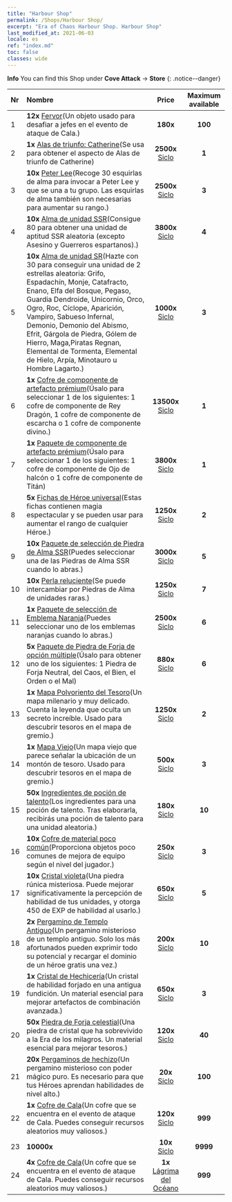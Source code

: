 ```yaml
---
title: "Harbour Shop"
permalink: /Shops/Harbour Shop/
excerpt: "Era of Chaos Harbour Shop. Harbour Shop"
last_modified_at: 2021-06-03
locale: es
ref: "index.md"
toc: false
classes: wide
---
```


**Info** You can find this Shop under **Cove Attack** -> **Store** 
{: .notice--danger}

  |  Nr  |      Nombre      |         Price        |   Maximum available      |
  |:-----|:---------------|:--------------------:|:------------------------:|
  | 1 |  **12x** [Fervor](/ItemsES/con_954/)(Un objeto usado para desafiar a jefes en el evento de ataque de Cala.) |  **180x** <i class="fas fa-gem"/>  | **100** |
  | 2 |  **1x** [Alas de triunfo: Catherine](/ItemsES/con_1032/)(Se usa para obtener el aspecto de Alas de triunfo de Catherine) |  **2500x** [Siclo](/ItemsES/con_950/)  | **1** |
  | 3 |  **10x** [Peter Lee](/ItemsES/her_397/)(Recoge 30 esquirlas de alma para invocar a Peter Lee y que se una a tu grupo. Las esquirlas de alma también son necesarias para aumentar su rango.) |  **2500x** [Siclo](/ItemsES/con_950/)  | **3** |
  | 4 |  **10x** [Alma de unidad SSR](/ItemsES/con_535/)(Consigue 80 para obtener una unidad de aptitud SSR aleatoria (excepto Asesino y Guerreros espartanos).) |  **3800x** [Siclo](/ItemsES/con_950/)  | **4** |
  | 5 |  **10x** [Alma de unidad SR](/ItemsES/con_534/)(Hazte con 30 para conseguir una unidad de 2 estrellas aleatoria: Grifo, Espadachín, Monje, Catafracto, Enano, Elfa del Bosque, Pegaso, Guardia Dendroide, Unicornio, Orco, Ogro, Roc, Cíclope, Aparición, Vampiro, Sabueso Infernal, Demonio, Demonio del Abismo, Efrit, Gárgola de Piedra, Gólem de Hierro, Maga,Piratas Regnan, Elemental de Tormenta, Elemental de Hielo, Arpía, Minotauro u Hombre Lagarto.) |  **1000x** [Siclo](/ItemsES/con_950/)  | **3** |
  | 6 |  **1x** [Cofre de componente de artefacto prémium](/ItemsES/con_1740/)(Úsalo para seleccionar 1 de los siguientes: 1 cofre de componente de Rey Dragón, 1 cofre de componente de escarcha o 1 cofre de componente divino.) |  **13500x** [Siclo](/ItemsES/con_950/)  | **1** |
  | 7 |  **1x** [Paquete de componente de artefacto prémium](/ItemsES/con_1433/)(Úsalo para seleccionar 1 de los siguientes: 1 cofre de componente de Ojo de halcón o 1 cofre de componente de Titán) |  **3800x** [Siclo](/ItemsES/con_950/)  | **1** |
  | 8 |  **5x** [Fichas de Héroe universal](/ItemsES/her_358/)(Estas fichas contienen magia espectacular y se pueden usar para aumentar el rango de cualquier Héroe.) |  **1250x** [Siclo](/ItemsES/con_950/)  | **2** |
  | 9 |  **10x** [Paquete de selección de Piedra de Alma SSR](/ItemsES/con_1105/)(Puedes seleccionar una de las Piedras de Alma SSR cuando lo abras.) |  **3000x** [Siclo](/ItemsES/con_950/)  | **5** |
  | 10 |  **10x** [Perla reluciente](/ItemsES/con_527/)(Se puede intercambiar por Piedras de Alma de unidades raras.) |  **1250x** [Siclo](/ItemsES/con_950/)  | **7** |
  | 11 |  **1x** [Paquete de selección de Emblema Naranja](/ItemsES/con_1104/)(Puedes seleccionar uno de los emblemas naranjas cuando lo abras.) |  **2500x** [Siclo](/ItemsES/con_950/)  | **6** |
  | 12 |  **5x** [Paquete de Piedra de Forja de opción múltiple](/ItemsES/con_1480/)(Úsalo para obtener uno de los siguientes: 1 Piedra de Forja Neutral, del Caos, el Bien, el Orden o el Mal) |  **880x** [Siclo](/ItemsES/con_950/)  | **6** |
  | 13 |  **1x** [Mapa Polvoriento del Tesoro](/ItemsES/con_1156/)(Un mapa milenario y muy delicado. Cuenta la leyenda que oculta un secreto increíble. Usado para descubrir tesoros en el mapa de gremio.) |  **1250x** [Siclo](/ItemsES/con_950/)  | **2** |
  | 14 |  **1x** [Mapa Viejo](/ItemsES/con_1155/)(Un mapa viejo que parece señalar la ubicación de un montón de tesoro. Usado para descubrir tesoros en el mapa de gremio.) |  **500x** [Siclo](/ItemsES/con_950/)  | **3** |
  | 15 |  **50x** [Ingredientes de poción de talento](/ItemsES/con_1120/)(Los ingredientes para una poción de talento. Tras elaborarla, recibirás una poción de talento para una unidad aleatoria.) |  **180x** [Siclo](/ItemsES/con_950/)  | **10** |
  | 16 |  **10x** [Cofre de material poco común](/ItemsES/con_757/)(Proporciona objetos poco comunes de mejora de equipo según el nivel del jugador.) |  **250x** [Siclo](/ItemsES/con_950/)  | **3** |
  | 17 |  **10x** [Cristal violeta](/ItemsES/con_720/)(Una piedra rúnica misteriosa. Puede mejorar significativamente la percepción de habilidad de tus unidades, y otorga 450 de EXP de habilidad al usarlo.) |  **650x** [Siclo](/ItemsES/con_950/)  | **5** |
  | 18 |  **2x** [Pergamino de Templo Antiguo](/ItemsES/con_697/)(Un pergamino misterioso de un templo antiguo. Solo los más afortunados pueden exprimir todo su potencial y recargar el dominio de un héroe gratis una vez.) |  **200x** [Siclo](/ItemsES/con_950/)  | **10** |
  | 19 |  **1x** [Cristal de Hechicería](/ItemsES/art_189/)(Un cristal de habilidad forjado en una antigua fundición. Un material esencial para mejorar artefactos de combinación avanzada.) |  **650x** [Siclo](/ItemsES/con_950/)  | **3** |
  | 20 |  **50x** [Piedra de Forja celestial](/ItemsES/art_188/)(Una piedra de cristal que ha sobrevivido a la Era de los milagros. Un material esencial para mejorar tesoros.) |  **120x** [Siclo](/ItemsES/con_950/)  | **40** |
  | 21 |  **20x** [Pergaminos de hechizo](/ItemsES/con_694/)(Un pergamino misterioso con poder mágico puro. Es necesario para que tus Héroes aprendan habilidades de nivel alto.) |  **20x** [Siclo](/ItemsES/con_950/)  | **100** |
  | 22 |  **1x** [Cofre de Cala](/ItemsES/con_1093/)(Un cofre que se encuentra en el evento de ataque de Cala. Puedes conseguir recursos aleatorios muy valiosos.) |  **120x** [Siclo](/ItemsES/con_950/)  | **999** |
  | 23 |  **10000x** <i class="fas fa-coins"/> |  **10x** [Siclo](/ItemsES/con_950/)  | **9999** |
  | 24 |  **4x** [Cofre de Cala](/ItemsES/con_1093/)(Un cofre que se encuentra en el evento de ataque de Cala. Puedes conseguir recursos aleatorios muy valiosos.) |  **1x** [Lágrima del Océano](/ItemsES/con_955/)  | **999** |
